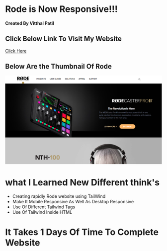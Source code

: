 # Rode is Now Responsive!!! <br/>
#### Created By Vitthal Patil <br/>
## Click Below Link To Visit My Website <br/>
[Click Here]( https://vitthalpatil0806.github.io/Rode/) <br/>
## Below Are the Thumbnail Of Rode <br/>
![ss](https://github.com/VitthalPatil0806/Rode/blob/master/RODE%20ss%20.png) <br/>
# what I Learned New Different think's <br/>
* Creating rapidly Rode website using TailWind <br/>
* Make It Mobile Responsive As Well As Desktop Responsive <br/>
* Use Of Different Tailwind Tags <br/>
* Use Of Tailwind Inside HTML <br/>
# It Takes 1 Days Of Time To Complete Website <br/>
